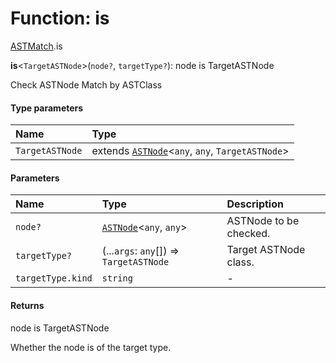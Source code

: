 # Function: is

[ASTMatch](/en/auto-docs/editor/modules/ASTMatch.md).is

**is**<`TargetASTNode`>(`node?`, `targetType?`): node is TargetASTNode

Check ASTNode Match by ASTClass

#### Type parameters

| Name | Type |
| :------ | :------ |
| `TargetASTNode` | extends [`ASTNode`](/en/auto-docs/editor/classes/ASTNode.md)<`any`, `any`, `TargetASTNode`> |

#### Parameters

| Name | Type | Description |
| :------ | :------ | :------ |
| `node?` | [`ASTNode`](/en/auto-docs/editor/classes/ASTNode.md)<`any`, `any`> | ASTNode to be checked. |
| `targetType?` | (...`args`: `any`\[]) => `TargetASTNode` | Target ASTNode class. |
| `targetType.kind` | `string` | - |

#### Returns

node is TargetASTNode

Whether the node is of the target type.
